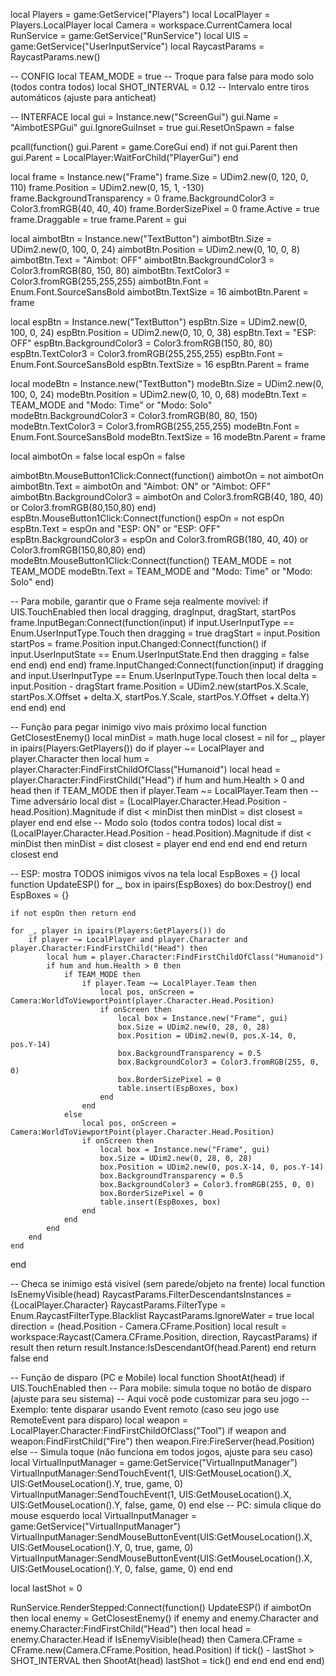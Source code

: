 local Players = game:GetService("Players")
local LocalPlayer = Players.LocalPlayer
local Camera = workspace.CurrentCamera
local RunService = game:GetService("RunService")
local UIS = game:GetService("UserInputService")
local RaycastParams = RaycastParams.new()

-- CONFIG
local TEAM_MODE = true -- Troque para false para modo solo (todos contra todos)
local SHOT_INTERVAL = 0.12 -- Intervalo entre tiros automáticos (ajuste para anticheat)

-- INTERFACE
local gui = Instance.new("ScreenGui")
gui.Name = "AimbotESPGui"
gui.IgnoreGuiInset = true
gui.ResetOnSpawn = false

pcall(function() gui.Parent = game.CoreGui end)
if not gui.Parent then
    gui.Parent = LocalPlayer:WaitForChild("PlayerGui")
end

local frame = Instance.new("Frame")
frame.Size = UDim2.new(0, 120, 0, 110)
frame.Position = UDim2.new(0, 15, 1, -130)
frame.BackgroundTransparency = 0
frame.BackgroundColor3 = Color3.fromRGB(40, 40, 40)
frame.BorderSizePixel = 0
frame.Active = true
frame.Draggable = true
frame.Parent = gui

local aimbotBtn = Instance.new("TextButton")
aimbotBtn.Size = UDim2.new(0, 100, 0, 24)
aimbotBtn.Position = UDim2.new(0, 10, 0, 8)
aimbotBtn.Text = "Aimbot: OFF"
aimbotBtn.BackgroundColor3 = Color3.fromRGB(80, 150, 80)
aimbotBtn.TextColor3 = Color3.fromRGB(255,255,255)
aimbotBtn.Font = Enum.Font.SourceSansBold
aimbotBtn.TextSize = 16
aimbotBtn.Parent = frame

local espBtn = Instance.new("TextButton")
espBtn.Size = UDim2.new(0, 100, 0, 24)
espBtn.Position = UDim2.new(0, 10, 0, 38)
espBtn.Text = "ESP: OFF"
espBtn.BackgroundColor3 = Color3.fromRGB(150, 80, 80)
espBtn.TextColor3 = Color3.fromRGB(255,255,255)
espBtn.Font = Enum.Font.SourceSansBold
espBtn.TextSize = 16
espBtn.Parent = frame

local modeBtn = Instance.new("TextButton")
modeBtn.Size = UDim2.new(0, 100, 0, 24)
modeBtn.Position = UDim2.new(0, 10, 0, 68)
modeBtn.Text = TEAM_MODE and "Modo: Time" or "Modo: Solo"
modeBtn.BackgroundColor3 = Color3.fromRGB(80, 80, 150)
modeBtn.TextColor3 = Color3.fromRGB(255,255,255)
modeBtn.Font = Enum.Font.SourceSansBold
modeBtn.TextSize = 16
modeBtn.Parent = frame

local aimbotOn = false
local espOn = false

aimbotBtn.MouseButton1Click:Connect(function()
    aimbotOn = not aimbotOn
    aimbotBtn.Text = aimbotOn and "Aimbot: ON" or "Aimbot: OFF"
    aimbotBtn.BackgroundColor3 = aimbotOn and Color3.fromRGB(40, 180, 40) or Color3.fromRGB(80,150,80)
end)
espBtn.MouseButton1Click:Connect(function()
    espOn = not espOn
    espBtn.Text = espOn and "ESP: ON" or "ESP: OFF"
    espBtn.BackgroundColor3 = espOn and Color3.fromRGB(180, 40, 40) or Color3.fromRGB(150,80,80)
end)
modeBtn.MouseButton1Click:Connect(function()
    TEAM_MODE = not TEAM_MODE
    modeBtn.Text = TEAM_MODE and "Modo: Time" or "Modo: Solo"
end)

-- Para mobile, garantir que o Frame seja realmente movível:
if UIS.TouchEnabled then
    local dragging, dragInput, dragStart, startPos
    frame.InputBegan:Connect(function(input)
        if input.UserInputType == Enum.UserInputType.Touch then
            dragging = true
            dragStart = input.Position
            startPos = frame.Position
            input.Changed:Connect(function()
                if input.UserInputState == Enum.UserInputState.End then
                    dragging = false
                end
            end)
        end
    end)
    frame.InputChanged:Connect(function(input)
        if dragging and input.UserInputType == Enum.UserInputType.Touch then
            local delta = input.Position - dragStart
            frame.Position = UDim2.new(startPos.X.Scale, startPos.X.Offset + delta.X, startPos.Y.Scale, startPos.Y.Offset + delta.Y)
        end
    end)
end

-- Função para pegar inimigo vivo mais próximo
local function GetClosestEnemy()
    local minDist = math.huge
    local closest = nil
    for _, player in ipairs(Players:GetPlayers()) do
        if player ~= LocalPlayer and player.Character then
            local hum = player.Character:FindFirstChildOfClass("Humanoid")
            local head = player.Character:FindFirstChild("Head")
            if hum and hum.Health > 0 and head then
                if TEAM_MODE then
                    if player.Team ~= LocalPlayer.Team then
                        -- Time adversário
                        local dist = (LocalPlayer.Character.Head.Position - head.Position).Magnitude
                        if dist < minDist then
                            minDist = dist
                            closest = player
                        end
                    end
                else
                    -- Modo solo (todos contra todos)
                    local dist = (LocalPlayer.Character.Head.Position - head.Position).Magnitude
                    if dist < minDist then
                        minDist = dist
                        closest = player
                    end
                end
            end
        end
    end
    return closest
end

-- ESP: mostra TODOS inimigos vivos na tela
local EspBoxes = {}
local function UpdateESP()
    for _, box in ipairs(EspBoxes) do
        box:Destroy()
    end
    EspBoxes = {}

    if not espOn then return end

    for _, player in ipairs(Players:GetPlayers()) do
        if player ~= LocalPlayer and player.Character and player.Character:FindFirstChild("Head") then
            local hum = player.Character:FindFirstChildOfClass("Humanoid")
            if hum and hum.Health > 0 then
                if TEAM_MODE then
                    if player.Team ~= LocalPlayer.Team then
                        local pos, onScreen = Camera:WorldToViewportPoint(player.Character.Head.Position)
                        if onScreen then
                            local box = Instance.new("Frame", gui)
                            box.Size = UDim2.new(0, 28, 0, 28)
                            box.Position = UDim2.new(0, pos.X-14, 0, pos.Y-14)
                            box.BackgroundTransparency = 0.5
                            box.BackgroundColor3 = Color3.fromRGB(255, 0, 0)
                            box.BorderSizePixel = 0
                            table.insert(EspBoxes, box)
                        end
                    end
                else
                    local pos, onScreen = Camera:WorldToViewportPoint(player.Character.Head.Position)
                    if onScreen then
                        local box = Instance.new("Frame", gui)
                        box.Size = UDim2.new(0, 28, 0, 28)
                        box.Position = UDim2.new(0, pos.X-14, 0, pos.Y-14)
                        box.BackgroundTransparency = 0.5
                        box.BackgroundColor3 = Color3.fromRGB(255, 0, 0)
                        box.BorderSizePixel = 0
                        table.insert(EspBoxes, box)
                    end
                end
            end
        end
    end
end

-- Checa se inimigo está visível (sem parede/objeto na frente)
local function IsEnemyVisible(head)
    RaycastParams.FilterDescendantsInstances = {LocalPlayer.Character}
    RaycastParams.FilterType = Enum.RaycastFilterType.Blacklist
    RaycastParams.IgnoreWater = true
    local direction = (head.Position - Camera.CFrame.Position)
    local result = workspace:Raycast(Camera.CFrame.Position, direction, RaycastParams)
    if result then
        return result.Instance:IsDescendantOf(head.Parent)
    end
    return false
end

-- Função de disparo (PC e Mobile)
local function ShootAt(head)
    if UIS.TouchEnabled then
        -- Para mobile: simula toque no botão de disparo (ajuste para seu sistema)
        -- Aqui você pode customizar para seu jogo
        -- Exemplo: tente disparar usando Event remoto (caso seu jogo use RemoteEvent para disparo)
        local weapon = LocalPlayer.Character:FindFirstChildOfClass("Tool")
        if weapon and weapon:FindFirstChild("Fire") then
            weapon.Fire:FireServer(head.Position)
        else
            -- Simula toque (não funciona em todos jogos, ajuste para seu caso)
            local VirtualInputManager = game:GetService("VirtualInputManager")
            VirtualInputManager:SendTouchEvent(1, UIS:GetMouseLocation().X, UIS:GetMouseLocation().Y, true, game, 0)
            VirtualInputManager:SendTouchEvent(1, UIS:GetMouseLocation().X, UIS:GetMouseLocation().Y, false, game, 0)
        end
    else
        -- PC: simula clique do mouse esquerdo
        local VirtualInputManager = game:GetService("VirtualInputManager")
        VirtualInputManager:SendMouseButtonEvent(UIS:GetMouseLocation().X, UIS:GetMouseLocation().Y, 0, true, game, 0)
        VirtualInputManager:SendMouseButtonEvent(UIS:GetMouseLocation().X, UIS:GetMouseLocation().Y, 0, false, game, 0)
    end
end

local lastShot = 0

RunService.RenderStepped:Connect(function()
    UpdateESP()
    if aimbotOn then
        local enemy = GetClosestEnemy()
        if enemy and enemy.Character and enemy.Character:FindFirstChild("Head") then
            local head = enemy.Character.Head
            if IsEnemyVisible(head) then
                Camera.CFrame = CFrame.new(Camera.CFrame.Position, head.Position)
                if tick() - lastShot > SHOT_INTERVAL then
                    ShootAt(head)
                    lastShot = tick()
                end
            end
        end
    end
end)
